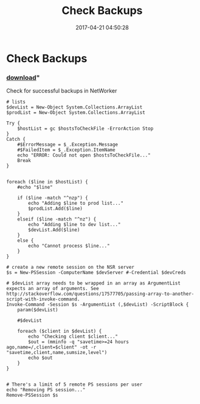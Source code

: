 ﻿---
pid:            6852
parent:         0
children:       
poster:         gonads99
title:          Check Backups
date:           2017-04-21 04:50:28
format:         posh
---

# Check Backups

### [download](6852.ps1)"

Check for successful backups in NetWorker

```posh
# lists
$devList = New-Object System.Collections.ArrayList
$prodList = New-Object System.Collections.ArrayList

Try {
    $hostList = gc $hostsToCheckFile -ErrorAction Stop
}
Catch {
    #$ErrorMessage = $_.Exception.Message
    #$FailedItem = $_.Exception.ItemName
    echo "ERROR: Could not open $hostsToCheckFile..."
    Break
}
    

foreach ($line in $hostList) {
    #echo "$line"

    if ($line -match "^nzp") {
        echo "Adding $line to prod list..."
        $prodList.Add($line)
    }
    elseif ($line -match "^nz") {
        echo "Adding $line to dev list..."
        $devList.Add($line)
    }
    else {
        echo "Cannot process $line..."
    }
}

# create a new remote session on the NSR server
$s = New-PSSession -ComputerName $devServer #-Credential $devCreds

# $devList array needs to be wrapped in an array as ArgumentList expects an array of arguments. See http://stackoverflow.com/questions/17577705/passing-array-to-another-script-with-invoke-command.
Invoke-Command -Session $s -ArgumentList (,$devList) -ScriptBlock {
    param($devList)

    #$devList

    foreach ($client in $devList) {
        echo "Checking client $client..."
        $out = (mminfo -q "savetime>=24 hours ago,name=/,client=$client" -ot -r "savetime,client,name,sumsize,level")
        echo $out
    }
}


# There's a limit of 5 remote PS sessions per user
echo "Removing PS session..."
Remove-PSSession $s
```
